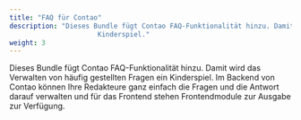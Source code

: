 ```yaml
---
title: "FAQ für Contao"
description: "Dieses Bundle fügt Contao FAQ-Funktionalität hinzu. Damit wird das Verwalten von häufig gestellten Fragen ein
                      Kinderspiel."
weight: 3
---
```


Dieses Bundle fügt Contao FAQ-Funktionalität hinzu. Damit wird das Verwalten von häufig gestellten Fragen ein
        Kinderspiel. Im Backend von Contao können Ihre Redakteure ganz einfach die Fragen und die Antwort darauf verwalten
        und für das Frontend stehen Frontendmodule zur Ausgabe zur Verfügung.